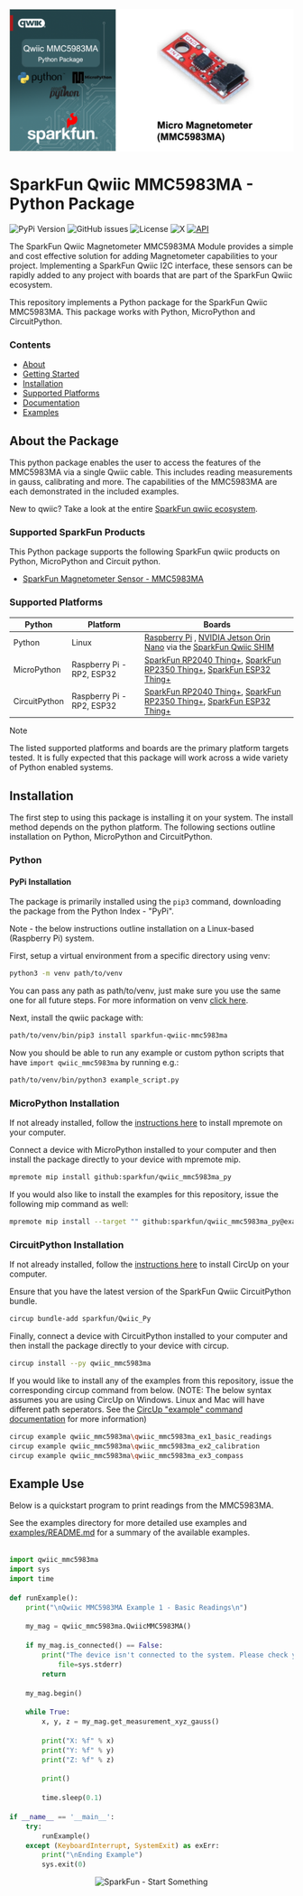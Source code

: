 ![Qwiic MMC5983MA - Python Package](docs/images/gh-banner.png "qwiic MMC5983MA Python Package")

# SparkFun Qwiic MMC5983MA - Python Package

![PyPi Version](https://img.shields.io/pypi/v/sparkfun_qwiic_mmc5983ma)
![GitHub issues](https://img.shields.io/github/issues/sparkfun/qwiic_mmc5983ma_py)
![License](https://img.shields.io/github/license/sparkfun/qwiic_mmc5983ma_py)
![X](https://img.shields.io/twitter/follow/sparkfun)
[![API](https://img.shields.io/badge/API%20Reference-blue)](https://docs.sparkfun.com/qwiic_mmc5983ma_py/classqwiic__mmc5983ma_1_1_qwiic_m_m_c5983_m_a.html)

The SparkFun Qwiic Magnetometer MMC5983MA Module provides a simple and cost effective solution for adding Magnetometer capabilities to your project. Implementing a SparkFun Qwiic I2C interface, these sensors can be rapidly added to any project with boards that are part of the SparkFun Qwiic ecosystem.

This repository implements a Python package for the SparkFun Qwiic MMC5983MA. This package works with Python, MicroPython and CircuitPython.

### Contents

* [About](#about-the-package)
* [Getting Started](#getting-started)
* [Installation](#installation)
* [Supported Platforms](#supported-platforms)
* [Documentation](https://docs.sparkfun.com/qwiic_mmc5983ma_py/classqwiic__mmc5983ma_1_1_qwiic_m_m_c5983_m_a.html)
* [Examples](#examples)

## About the Package

This python package enables the user to access the features of the MMC5983MA via a single Qwiic cable. This includes reading measurements in gauss, calibrating and more. The capabilities of the MMC5983MA are each demonstrated in the included examples.

New to qwiic? Take a look at the entire [SparkFun qwiic ecosystem](https://www.sparkfun.com/qwiic).

### Supported SparkFun Products

This Python package supports the following SparkFun qwiic products on Python, MicroPython and Circuit python. 

* [SparkFun Magnetometer Sensor - MMC5983MA](https://www.sparkfun.com/products/19921)

### Supported Platforms

| Python | Platform | Boards |
|--|--|--|
| Python | Linux | [Raspberry Pi](https://www.sparkfun.com/raspberry-pi-5-8gb.html) , [NVIDIA Jetson Orin Nano](https://www.sparkfun.com/nvidia-jetson-orin-nano-developer-kit.html) via the [SparkFun Qwiic SHIM](https://www.sparkfun.com/sparkfun-qwiic-shim-for-raspberry-pi.html) |
| MicroPython | Raspberry Pi - RP2, ESP32 | [SparkFun RP2040 Thing+](https://www.sparkfun.com/sparkfun-thing-plus-rp2040.html), [SparkFun RP2350 Thing+](https://www.sparkfun.com/sparkfun-thing-plus-rp2350.html), [SparkFun ESP32 Thing+](https://www.sparkfun.com/sparkfun-thing-plus-esp32-wroom-usb-c.html)
|CircuitPython | Raspberry Pi - RP2, ESP32 | [SparkFun RP2040 Thing+](https://www.sparkfun.com/sparkfun-thing-plus-rp2040.html), [SparkFun RP2350 Thing+](https://www.sparkfun.com/sparkfun-thing-plus-rp2350.html), [SparkFun ESP32 Thing+](https://www.sparkfun.com/sparkfun-thing-plus-esp32-wroom-usb-c.html)

> [!NOTE]
> The listed supported platforms and boards are the primary platform targets tested. It is fully expected that this package will work across a wide variety of Python enabled systems. 

## Installation 

The first step to using this package is installing it on your system. The install method depends on the python platform. The following sections outline installation on Python, MicroPython and CircuitPython.

### Python 

#### PyPi Installation

The package is primarily installed using the `pip3` command, downloading the package from the Python Index - "PyPi". 

Note - the below instructions outline installation on a Linux-based (Raspberry Pi) system.

First, setup a virtual environment from a specific directory using venv:
```sh
python3 -m venv path/to/venv
```
You can pass any path as path/to/venv, just make sure you use the same one for all future steps. For more information on venv [click here](https://docs.python.org/3/library/venv.html).

Next, install the qwiic package with:
```sh
path/to/venv/bin/pip3 install sparkfun-qwiic-mmc5983ma
```
Now you should be able to run any example or custom python scripts that have `import qwiic_mmc5983ma` by running e.g.:
```sh
path/to/venv/bin/python3 example_script.py
```

### MicroPython Installation
If not already installed, follow the [instructions here](https://docs.micropython.org/en/latest/reference/mpremote.html) to install mpremote on your computer.

Connect a device with MicroPython installed to your computer and then install the package directly to your device with mpremote mip.
```sh
mpremote mip install github:sparkfun/qwiic_mmc5983ma_py
```

If you would also like to install the examples for this repository, issue the following mip command as well:
```sh
mpremote mip install --target "" github:sparkfun/qwiic_mmc5983ma_py@examples
```

### CircuitPython Installation
If not already installed, follow the [instructions here](https://docs.circuitpython.org/projects/circup/en/latest/#installation) to install CircUp on your computer.

Ensure that you have the latest version of the SparkFun Qwiic CircuitPython bundle. 
```sh
circup bundle-add sparkfun/Qwiic_Py
```

Finally, connect a device with CircuitPython installed to your computer and then install the package directly to your device with circup.
```sh
circup install --py qwiic_mmc5983ma
```

If you would like to install any of the examples from this repository, issue the corresponding circup command from below. (NOTE: The below syntax assumes you are using CircUp on Windows. Linux and Mac will have different path seperators. See the [CircUp "example" command documentation](https://learn.adafruit.com/keep-your-circuitpython-libraries-on-devices-up-to-date-with-circup/example-command) for more information)

```sh
circup example qwiic_mmc5983ma\qwiic_mmc5983ma_ex1_basic_readings
circup example qwiic_mmc5983ma\qwiic_mmc5983ma_ex2_calibration
circup example qwiic_mmc5983ma\qwiic_mmc5983ma_ex3_compass
```

Example Use
 ---------------
Below is a quickstart program to print readings from the MMC5983MA.

See the examples directory for more detailed use examples and [examples/README.md](https://github.com/sparkfun/qwiic_mmc5983ma_py/blob/master/examples/README.md) for a summary of the available examples.

```python

import qwiic_mmc5983ma
import sys
import time

def runExample():
	print("\nQwiic MMC5983MA Example 1 - Basic Readings\n")

	my_mag = qwiic_mmc5983ma.QwiicMMC5983MA()

	if my_mag.is_connected() == False:
		print("The device isn't connected to the system. Please check your connection", \
			file=sys.stderr)
		return

	my_mag.begin()

	while True:
		x, y, z = my_mag.get_measurement_xyz_gauss()

		print("X: %f" % x)
		print("Y: %f" % y)
		print("Z: %f" % z)

		print()

		time.sleep(0.1)

if __name__ == '__main__':
	try:
		runExample()
	except (KeyboardInterrupt, SystemExit) as exErr:
		print("\nEnding Example")
		sys.exit(0)
```
<p align="center">
<img src="https://cdn.sparkfun.com/assets/custom_pages/3/3/4/dark-logo-red-flame.png" alt="SparkFun - Start Something">
</p>

